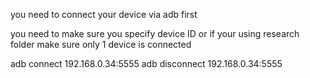 you need to connect your device via adb first 

you need to make sure you specify device ID or if your using research folder make sure only 1 device is connected

adb connect 192.168.0.34:5555
adb disconnect 192.168.0.34:5555


